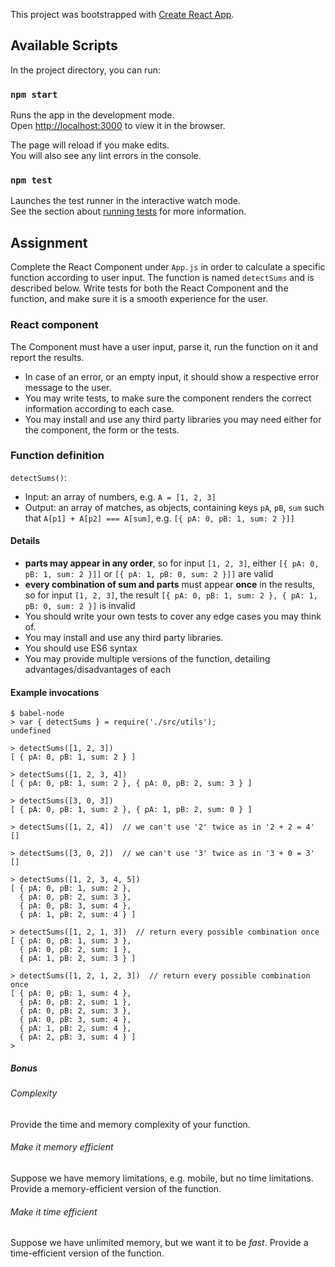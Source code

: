 This project was bootstrapped with [Create React App](https://github.com/facebook/create-react-app).

## Available Scripts

In the project directory, you can run:

### `npm start`

Runs the app in the development mode.<br>
Open [http://localhost:3000](http://localhost:3000) to view it in the browser.

The page will reload if you make edits.<br>
You will also see any lint errors in the console.

### `npm test`

Launches the test runner in the interactive watch mode.<br>
See the section about [running tests](https://facebook.github.io/create-react-app/docs/running-tests) for more information.

## Assignment

Complete the React Component under `App.js` in order to calculate a specific function according to user input. The function is named `detectSums` and is described below. Write tests for both the React Component and the function, and make sure it is a smooth experience for the user.

### React component

The Component must have a user input, parse it, run the function on it and report the results.

 - In case of an error, or an empty input, it should show a respective error message to the user.
 - You may write tests, to make sure the component renders the correct information according to each case.
 - You may install and use any third party libraries you may need either for the component, the form or the tests.


### Function definition

`detectSums()`:

 - Input: an array of numbers, e.g. `A = [1, 2, 3]`
 - Output: an array of matches, as objects, containing keys `pA`, `pB`, `sum` such that `A[p1] + A[p2] === A[sum]`, e.g. `[{ pA: 0, pB: 1, sum: 2 }]]`


#### Details

- __parts may appear in any order__, so for input `[1, 2, 3]`, either `[{ pA: 0, pB: 1, sum: 2 }]]` or `[{ pA: 1, pB: 0, sum: 2 }]]` are valid
- __every combination of sum and parts__ must appear __once__ in the results, so for input `[1, 2, 3]`, the result `[{ pA: 0, pB: 1, sum: 2 }, { pA: 1, pB: 0, sum: 2 }]` is invalid
- You should write your own tests to cover any edge cases you may think of.
- You may install and use any third party libraries.
- You should use ES6 syntax
- You may provide multiple versions of the function, detailing advantages/disadvantages of each


#### Example invocations

```
$ babel-node
> var { detectSums } = require('./src/utils');
undefined

> detectSums([1, 2, 3])
[ { pA: 0, pB: 1, sum: 2 } ]

> detectSums([1, 2, 3, 4])
[ { pA: 0, pB: 1, sum: 2 }, { pA: 0, pB: 2, sum: 3 } ]

> detectSums([3, 0, 3])
[ { pA: 0, pB: 1, sum: 2 }, { pA: 1, pB: 2, sum: 0 } ]

> detectSums([1, 2, 4])  // we can't use '2' twice as in '2 + 2 = 4'
[]

> detectSums([3, 0, 2])  // we can't use '3' twice as in '3 + 0 = 3'
[]

> detectSums([1, 2, 3, 4, 5])
[ { pA: 0, pB: 1, sum: 2 },
  { pA: 0, pB: 2, sum: 3 },
  { pA: 0, pB: 3, sum: 4 },
  { pA: 1, pB: 2, sum: 4 } ]

> detectSums([1, 2, 1, 3])  // return every possible combination once
[ { pA: 0, pB: 1, sum: 3 },
  { pA: 0, pB: 2, sum: 1 },
  { pA: 1, pB: 2, sum: 3 } ]

> detectSums([1, 2, 1, 2, 3])  // return every possible combination once
[ { pA: 0, pB: 1, sum: 4 },
  { pA: 0, pB: 2, sum: 1 },
  { pA: 0, pB: 2, sum: 3 },
  { pA: 0, pB: 3, sum: 4 },
  { pA: 1, pB: 2, sum: 4 },
  { pA: 2, pB: 3, sum: 4 } ]
>
```




##### Bonus

###### Complexity

Provide the time and memory complexity of your function.

###### Make it memory efficient

Suppose we have memory limitations, e.g. mobile, but no time limitations. Provide a memory-efficient version of the function.

###### Make it time efficient

Suppose we have unlimited memory, but we want it to be *fast*. Provide a time-efficient version of the function.
